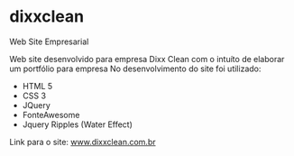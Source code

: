 # dixxclean
Web Site Empresarial

Web site desenvolvido para empresa Dixx Clean com o intuíto de elaborar um portfólio para empresa
No desenvolvimento do site foi utilizado:
- HTML 5
- CSS 3
- JQuery
- FonteAwesome
- Jquery Ripples (Water Effect)

Link para o site: www.dixxclean.com.br
